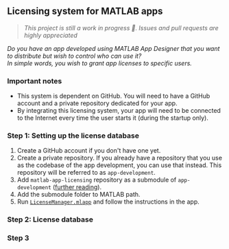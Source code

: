 ## Licensing system for MATLAB apps
> *This project is still a work in progress 🚧. Issues and pull requests are highly appreciated*

*Do you have an app developed using MATLAB App Designer that you want to distribute but wish to control who can use it?\
In simple words, you wish to grant app licenses to specific users.*

### Important notes
- This system is dependent on GitHub. You will need to have a GitHub account and a private repository dedicated for your app.
- By integrating this licensing system, your app will need to be connected to the Internet every time the user starts it (during the startup only).

### Step 1: Setting up the license database
1. Create a GitHub account if you don't have one yet.
2. Create a private repository. If you already have a repository that you use as the codebase of the app development, you can use that instead. This repository will be referred to as `app-development`.
3. Add `matlab-app-licensing` repository as a submodule of `app-development` ([further reading](https://www.mathworks.com/help/matlab/matlab_prog/add-git-submodules.html)).
4. Add the submodule folder to MATLAB path.
5. Run [`LicenseManager.mlapp`](LicenseManager.mlapp) and follow the instructions in the app.

### Step 2: License database  

### Step 3



